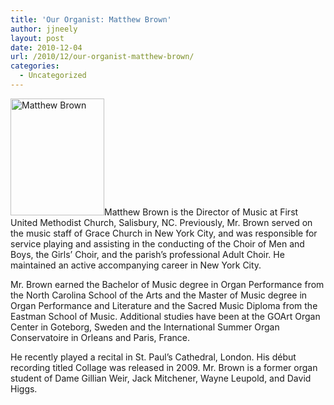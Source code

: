 ```yaml
---
title: 'Our Organist: Matthew Brown'
author: jjneely
layout: post
date: 2010-12-04
url: /2010/12/our-organist-matthew-brown/
categories:
  - Uncategorized
---
```

[<img class="size-full wp-image-127 alignleft" title="matthew-brown-headshot" src="/wp-content/uploads/2010/08/matthew-brown-headshot.jpg" alt="Matthew Brown" width="150" height="187" />][1]Matthew Brown is the Director of Music at First United Methodist Church, Salisbury, NC. Previously, Mr. Brown served on the music staff of Grace Church in New York City, and was responsible for service playing and assisting in the conducting of the Choir of Men and Boys, the Girls&#8217; Choir, and the parish&#8217;s professional Adult Choir. He maintained an active accompanying career in New York City.

<div>
  <p>
    Mr. Brown earned the Bachelor of Music degree in Organ Performance from the North Carolina School of the Arts and the Master of Music degree in Organ Performance and Literature and the Sacred Music Diploma from the Eastman School of Music. Additional studies have been at the GOArt Organ Center in Goteborg, Sweden and the International Summer Organ Conservatoire in Orleans and Paris, France.
  </p>
</div>

<div>
  <p>
    He recently played a recital in St. Paul’s Cathedral, London. His début recording titled Collage was released in 2009. Mr. Brown is a former organ student of Dame Gillian Weir, Jack Mitchener, Wayne Leupold, and David Higgs.
  </p>
</div>

﻿

[1]: /wp-content/uploads/2010/08/matthew-brown-headshot.jpg
